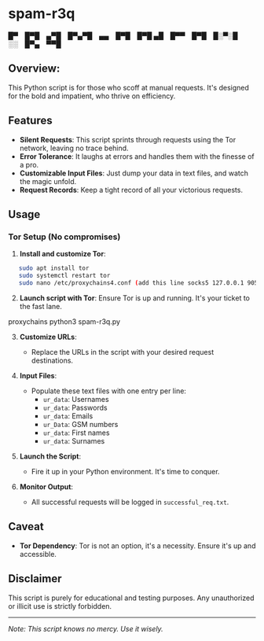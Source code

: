 # spam-r3q

█▀ █▀█ ▄▀█ █▀▄▀█ ▄▄ █▀█ █▀█
▄█ █▀▀ █▀█ █░▀░█ ░░ █▀▄ ▀▀█


## Overview:

This Python script is for those who scoff at manual requests. It's designed for the bold and impatient, who thrive on efficiency.

## Features

- **Silent Requests**: This script sprints through requests using the Tor network, leaving no trace behind.
- **Error Tolerance**: It laughs at errors and handles them with the finesse of a pro.
- **Customizable Input Files**: Just dump your data in text files, and watch the magic unfold.
- **Request Records**: Keep a tight record of all your victorious requests.

## Usage

### Tor Setup (No compromises)

1. **Install and customize Tor**: 
```bash
   sudo apt install tor
   sudo systemctl restart tor
   sudo nano /etc/proxychains4.conf (add this line socks5 127.0.0.1 9050)
```

2. **Launch script with Tor**: Ensure Tor is up and running. It's your ticket to the fast lane.

  proxychains python3 spam-r3q.py
  
3. **Customize URLs**:
   - Replace the URLs in the script with your desired request destinations.

4. **Input Files**:
   - Populate these text files with one entry per line:
     - `ur_data`: Usernames
     - `ur_data`: Passwords
     - `ur_data`: Emails
     - `ur_Data`: GSM numbers
     - `ur_data`: First names
     - `ur_data`: Surnames

5. **Launch the Script**:
   - Fire it up in your Python environment. It's time to conquer.

6. **Monitor Output**:
   - All successful requests will be logged in `successful_req.txt`.

## Caveat

- **Tor Dependency**: Tor is not an option, it's a necessity. Ensure it's up and accessible.

## Disclaimer

This script is purely for educational and testing purposes. Any unauthorized or illicit use is strictly forbidden.

---

*Note: This script knows no mercy. Use it wisely.*
